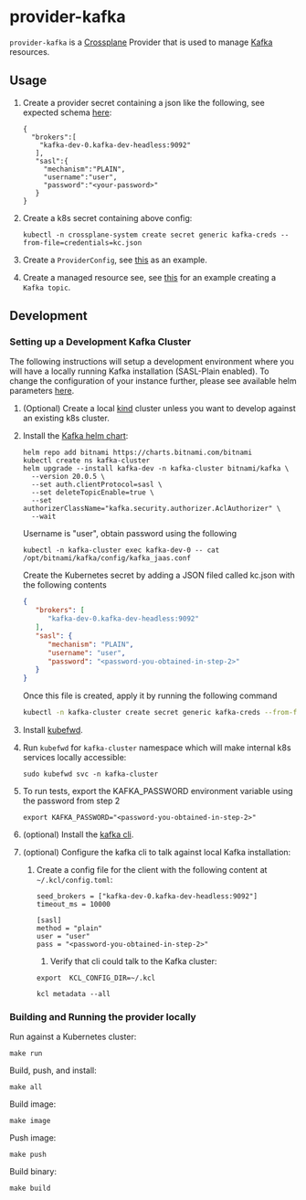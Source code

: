 # provider-kafka

`provider-kafka` is a [Crossplane](https://crossplane.io/) Provider that is used to
manage [Kafka](https://kafka.apache.org/) resources.

## Usage

1. Create a provider secret containing a json like the following, see expected
   schema [here](internal/clients/kafka/config.go):

    ```
    {
      "brokers":[
        "kafka-dev-0.kafka-dev-headless:9092"
       ],
       "sasl":{
         "mechanism":"PLAIN",
         "username":"user",
         "password":"<your-password>"
       }
    }
    ```

2. Create a k8s secret containing above config:

    ```
    kubectl -n crossplane-system create secret generic kafka-creds --from-file=credentials=kc.json
    ```
3. Create a `ProviderConfig`, see [this](examples/provider/config.yaml) as an example.


4. Create a managed resource see, see [this](examples/topic/topic.yaml) for an example creating a `Kafka topic`.

## Development

### Setting up a Development Kafka Cluster

The following instructions will setup a development environment where you will have a locally running Kafka
installation (SASL-Plain enabled). To change the configuration of your instance further, please see available helm
parameters [here](https://github.com/bitnami/charts/tree/master/bitnami/kafka/#installing-the-chart).

1. (Optional) Create a local [kind](https://kind.sigs.k8s.io/) cluster unless you want to develop against an existing
   k8s cluster.


2. Install the [Kafka helm chart](https://bitnami.com/stack/kafka/helm):

      ```
      helm repo add bitnami https://charts.bitnami.com/bitnami
      kubectl create ns kafka-cluster
      helm upgrade --install kafka-dev -n kafka-cluster bitnami/kafka \
        --version 20.0.5 \
        --set auth.clientProtocol=sasl \
        --set deleteTopicEnable=true \
        --set authorizerClassName="kafka.security.authorizer.AclAuthorizer" \
        --wait
      ```

   Username is "user", obtain password using the following

      ```
      kubectl -n kafka-cluster exec kafka-dev-0 -- cat /opt/bitnami/kafka/config/kafka_jaas.conf
      ```
   Create the Kubernetes secret by adding a JSON filed called kc.json with the following contents
   ```json
   {
      "brokers": [
         "kafka-dev-0.kafka-dev-headless:9092"
      ],
      "sasl": {
         "mechanism": "PLAIN",
         "username": "user",
         "password": "<password-you-obtained-in-step-2>"
      }
   }
   ```
   Once this file is created, apply it by running the following command
    ```bash
    kubectl -n kafka-cluster create secret generic kafka-creds --from-file=credentials=kc.json
    ```

3. Install [kubefwd](https://github.com/txn2/kubefwd#os).


4. Run `kubefwd` for `kafka-cluster` namespace which will make internal k8s services locally accessible:

      ```
      sudo kubefwd svc -n kafka-cluster
      ```

5. To run tests, export the KAFKA_PASSWORD environment variable using the password from step 2

      ```
      export KAFKA_PASSWORD="<password-you-obtained-in-step-2>"
      ```

6. (optional) Install the [kafka cli](https://github.com/twmb/kcl).


7. (optional) Configure the kafka cli to talk against local Kafka installation:

    1. Create a config file for the client with the following content at `~/.kcl/config.toml`:

       ```
       seed_brokers = ["kafka-dev-0.kafka-dev-headless:9092"]
       timeout_ms = 10000

       [sasl]
       method = "plain"
       user = "user"
       pass = "<password-you-obtained-in-step-2>"
       ```

        1. Verify that cli could talk to the Kafka cluster:

       ```
       export  KCL_CONFIG_DIR=~/.kcl
       
       kcl metadata --all
       ```

### Building and Running the provider locally

Run against a Kubernetes cluster:

```console
make run
```

Build, push, and install:

```console
make all
```

Build image:

```console
make image
```


Push image:

```console
make push
```

Build binary:

```console
make build
```

